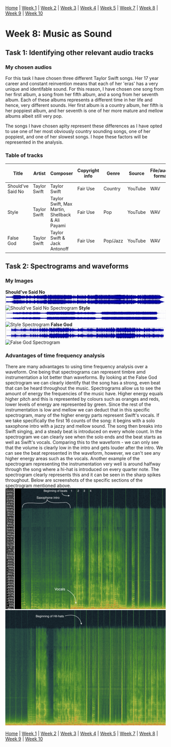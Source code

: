 [Home](README.md) | [Week 1](week1.md) | [Week 2](week2.md) | [Week 3](week3.md) | [Week 4](week4.md) | [Week 5](week5.md) | [Week 7](week7.md) | [Week 8](week8.md) | [Week 9](week9.md) | [Week 10](week10.md)

# Week 8: Music as Sound
## Task 1: Identifying other relevant audio tracks
### My chosen audios
For this task I have chosen three different Taylor Swift songs. Her 17 year career and constant reinvention means that each of her 'eras' has a very unique and identifable sound. For this reason, I have chosen one song from her first album, a song from her fifth album, and a song from her seventh album. Each of these albums represents a different time in her life and hence, very different sounds. Her first album is a country album, her fifth is her poppiest album, and her seventh is one of her more mature and mellow albums albeit still very pop. 

The songs I have chosen aplty represent these differences as I have opted to use one of her most obviously country sounding songs, one of her poppiest, and one of her slowest songs. I hope these factors will be represented in the analysis.

### Table of tracks

Title|Artist|Composer|Copyright info|Genre|Source|File/audio format|Number of channels|Sample rate|Bits per second|Duration
-----|------|--------|--------------|-----|------|-----------------|------------------|-----------|---------------|---------
Should've Said No|Taylor Swift|Taylor Swift|Fair Use|Country|YouTube|WAV|2 - Stereo|48 kHz|16|04:02
Style|Taylor Swift|Taylor Swift, Max Martin, Shellback & Ali Payami|Fair Use|Pop|YouTube|WAV|2 - Stereo|48 kHz|16|03:56
False God|Taylor Swift|Taylor Swift & Jack Antonoff|Fair Use|Pop/Jazz|YouTube|WAV|2 - Stereo|48 kHz|16|03:21

## Task 2: Spectrograms and waveforms
### My Images
**Should've Said No**
![Should've Said No Waveform](data/SSN_waveform.png)
![Should've Said No Spectrogram](data/SSN_spectrogram.png)
**Style**
![Style Waveform](data/S_waveform.png)
![Style Spectrogram](data/S_spectrogram.png)
**False God**
![False God Waveform](data/FG_waveform.png)
![False God Spectrogram](data/FG_spectrogram.png)
### Advantages of time frequency analysis
There are many advantages to using time frequency analysis over a waveform. One being that spectrograms can represent timbre amd instrumentation a lot better than waveforms. By looking at the False God spectrogram we can clearly identify that the song has a strong, even beat that can be heard throughout the music. Spectrograms allow us to see the amount of energy the frequencies of the music have. Higher energy equals higher pitch and this is represented by colours such as oranges and reds, lower levels of energy are represented by green. Since the rest of the instrumentation is low and mellow we can deduct that in this specific spectrogram, many of the higher energy parts represent Swift's vocals. If we take specifically the first 16 counts of the song: it begins with a solo saxophone intro with a jazzy and mellow sound. The song then breaks into Swift singing, and a steady beat is introduced on every whole count. In the spectrogram we can clearly see when the solo ends and the beat starts as well as Swift's vocals. Comparing this to the waveform - we can only see that the volume is clearly low in the intro and gets louder after the intro. We can see the beat represented in the waveform, however, we can't see any higher energy areas such as the vocals. Another example of the spectrogram representing the instrumentation very well is around halfway through the song where a hi-hat is introduced on every quarter note. The spectrogram clearly represents this and it can be seen in the sharp spikes throughout. Below are screenshots of the specific sections of the spectrogram mentioned above. 
![False God Introduction](data/FG_intro.png)
![False God HiHat](data/FG_hihat.png) 

[Home](README.md) | [Week 1](week1.md) | [Week 2](week2.md) | [Week 3](week3.md) | [Week 4](week4.md) | [Week 5](week5.md) | [Week 7](week7.md) | [Week 8](week8.md) | [Week 9](week9.md) | [Week 10](week10.md)




